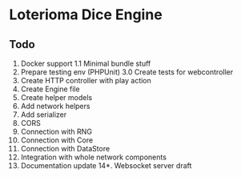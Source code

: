 # Loterioma Dice Engine

## Todo

1. Docker support
1.1 Minimal bundle stuff
2. Prepare testing env (PHPUnit)
3.0 Create tests for webcontroller
3. Create HTTP controller with play action
4. Create Engine file
5. Create helper models
6. Add network helpers
7. Add serializer
8. CORS
9. Connection with RNG
10. Connection with Core
11. Connection with DataStore
12. Integration with whole network components
13. Documentation update
14*. Websocket server draft
